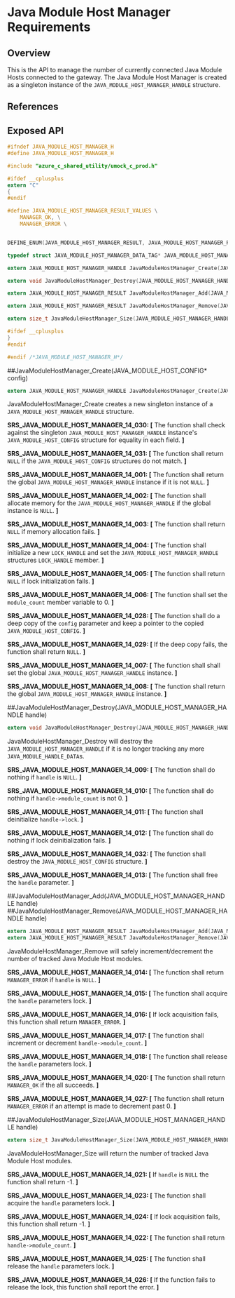 # Java Module Host Manager Requirements

## Overview
This is the API to manage the number of currently connected Java Module Hosts connected to the gateway. The Java Module Host Manager is created as a singleton instance of the `JAVA_MODULE_HOST_MANAGER_HANDLE` structure.

## References

## Exposed API
```c
#ifndef JAVA_MODULE_HOST_MANAGER_H
#define JAVA_MODULE_HOST_MANAGER_H

#include "azure_c_shared_utility/umock_c_prod.h"

#ifdef __cplusplus
extern "C"
{
#endif

#define JAVA_MODULE_HOST_MANAGER_RESULT_VALUES \
	MANAGER_OK, \
	MANAGER_ERROR \


DEFINE_ENUM(JAVA_MODULE_HOST_MANAGER_RESULT, JAVA_MODULE_HOST_MANAGER_RESULT_VALUES);

typedef struct JAVA_MODULE_HOST_MANAGER_DATA_TAG* JAVA_MODULE_HOST_MANAGER_HANDLE;

extern JAVA_MODULE_HOST_MANAGER_HANDLE JavaModuleHostManager_Create(JAVA_MODULE_HOST_CONFIG* config);

extern void JavaModuleHostManager_Destroy(JAVA_MODULE_HOST_MANAGER_HANDLE handle);

extern JAVA_MODULE_HOST_MANAGER_RESULT JavaModuleHostManager_Add(JAVA_MODULE_HOST_MANAGER_HANDLE handle);

extern JAVA_MODULE_HOST_MANAGER_RESULT JavaModuleHostManager_Remove(JAVA_MODULE_HOST_MANAGER_HANDLE handle);

extern size_t JavaModuleHostManager_Size(JAVA_MODULE_HOST_MANAGER_HANDLE handle);

#ifdef __cplusplus
}
#endif

#endif /*JAVA_MODULE_HOST_MANAGER_H*/
```

##JavaModuleHostManager_Create(JAVA_MODULE_HOST_CONFIG* config)
```c
extern JAVA_MODULE_HOST_MANAGER_HANDLE JavaModuleHostManager_Create(JAVA_MODULE_HOST_CONFIG* config);
```
JavaModuleHostManager_Create creates a new singleton instance of a `JAVA_MODULE_HOST_MANAGER_HANDLE` structure.

**SRS_JAVA_MODULE_HOST_MANAGER_14_030: [** The function shall check against the singleton `JAVA_MODULE_HOST_MANAGER_HANDLE` instance's `JAVA_MODULE_HOST_CONFIG` structure for equality in each field. **]**

**SRS_JAVA_MODULE_HOST_MANAGER_14_031: [** The function shall return `NULL` if the `JAVA_MODULE_HOST_CONFIG` structures do not match. **]**

**SRS_JAVA_MODULE_HOST_MANAGER_14_001: [** The function shall return the global `JAVA_MODULE_HOST_MANAGER_HANDLE` instance if it is not `NULL`. **]**

**SRS_JAVA_MODULE_HOST_MANAGER_14_002: [** The function shall allocate memory for the `JAVA_MODULE_HOST_MANAGER_HANDLE` if the global instance is `NULL`. **]**

**SRS_JAVA_MODULE_HOST_MANAGER_14_003: [** The function shall return `NULL` if memory allocation fails. **]**

**SRS_JAVA_MODULE_HOST_MANAGER_14_004: [** The function shall initialize a new `LOCK_HANDLE` and set the `JAVA_MODULE_HOST_MANAGER_HANDLE` structures  `LOCK_HANDLE` member. **]**

**SRS_JAVA_MODULE_HOST_MANAGER_14_005: [** The function shall return `NULL` if lock initialization fails. **]**

**SRS_JAVA_MODULE_HOST_MANAGER_14_006: [** The function shall set the `module_count` member variable to 0. **]**

**SRS_JAVA_MODULE_HOST_MANAGER_14_028: [** The function shall do a deep copy of the `config` parameter and keep a pointer to the copied `JAVA_MODULE_HOST_CONFIG`. **]**

**SRS_JAVA_MODULE_HOST_MANAGER_14_029: [** If the deep copy fails, the function shall return `NULL`. **]**

**SRS_JAVA_MODULE_HOST_MANAGER_14_007: [** The function shall shall set the global `JAVA_MODULE_HOST_MANAGER_HANDLE` instance. **]**

**SRS_JAVA_MODULE_HOST_MANAGER_14_008: [** The function shall return the global `JAVA_MODULE_HOST_MANAGER_HANDLE` instance. **]**

##JavaModuleHostManager_Destroy(JAVA_MODULE_HOST_MANAGER_HANDLE handle)
```c
extern void JavaModuleHostManager_Destroy(JAVA_MODULE_HOST_MANAGER_HANDLE handle);
```
JavaModuleHostManager_Destroy will destroy the `JAVA_MODULE_HOST_MANAGER_HANDLE` if it is no longer tracking any more `JAVA_MODULE_HANDLE_DATA`s.

**SRS_JAVA_MODULE_HOST_MANAGER_14_009: [** The function shall do nothing if `handle` is `NULL`. **]**

**SRS_JAVA_MODULE_HOST_MANAGER_14_010: [** The function shall do nothing if `handle->module_count` is not 0. **]**

**SRS_JAVA_MODULE_HOST_MANAGER_14_011: [** The function shall deinitialize `handle->lock`. **]**

**SRS_JAVA_MODULE_HOST_MANAGER_14_012: [** The function shall do nothing if lock deinitialization fails. **]**

**SRS_JAVA_MODULE_HOST_MANAGER_14_032: [** The function shall destroy the `JAVA_MODULE_HOST_CONFIG` structure. **]**

**SRS_JAVA_MODULE_HOST_MANAGER_14_013: [** The function shall free the `handle` parameter. **]**

##JavaModuleHostManager_Add(JAVA_MODULE_HOST_MANAGER_HANDLE handle)
##JavaModuleHostManager_Remove(JAVA_MODULE_HOST_MANAGER_HANDLE handle)
```c
extern JAVA_MODULE_HOST_MANAGER_RESULT JavaModuleHostManager_Add(JAVA_MODULE_HOST_MANAGER_HANDLE handle);
extern JAVA_MODULE_HOST_MANAGER_RESULT JavaModuleHostManager_Remove(JAVA_MODULE_HOST_MANAGER_HANDLE handle);
```
JavaModuleHostManager_Remove will safely increment/decrement the number of tracked Java Module Host modules.

**SRS_JAVA_MODULE_HOST_MANAGER_14_014: [** The function shall return `MANAGER_ERROR` if `handle` is `NULL`. **]**

**SRS_JAVA_MODULE_HOST_MANAGER_14_015: [** The function shall acquire the `handle` parameters lock. **]**

**SRS_JAVA_MODULE_HOST_MANAGER_14_016: [** If lock acquisition fails, this function shall return `MANAGER_ERROR`. **]**

**SRS_JAVA_MODULE_HOST_MANAGER_14_017: [** The function shall increment or decrement `handle->module_count`. **]**

**SRS_JAVA_MODULE_HOST_MANAGER_14_018: [** The function shall release the `handle` parameters lock. **]**

**SRS_JAVA_MODULE_HOST_MANAGER_14_020: [** The function shall return `MANAGER_OK` if the all succeeds. **]**

**SRS_JAVA_MODULE_HOST_MANAGER_14_027: [** The function shall return `MANAGER_ERROR` if an attempt is made to decrement past 0. **]**

##JavaModuleHostManager_Size(JAVA_MODULE_HOST_MANAGER_HANDLE handle)
```c
extern size_t JavaModuleHostManager_Size(JAVA_MODULE_HOST_MANAGER_HANDLE handle);
```
JavaModuleHostManager_Size will return the number of tracked Java Module Host modules.

**SRS_JAVA_MODULE_HOST_MANAGER_14_021: [** If `handle` is `NULL` the function shall return -1. **]**

**SRS_JAVA_MODULE_HOST_MANAGER_14_023: [** The function shall acquire the `handle` parameters lock. **]**

**SRS_JAVA_MODULE_HOST_MANAGER_14_024: [** If lock acquisition fails, this function shall return -1. **]**

**SRS_JAVA_MODULE_HOST_MANAGER_14_022: [** The function shall return `handle->module_count`. **]**

**SRS_JAVA_MODULE_HOST_MANAGER_14_025: [** The function shall release the `handle` parameters lock. **]**

**SRS_JAVA_MODULE_HOST_MANAGER_14_026: [** If the function fails to release the lock, this function shall report the error. **]**